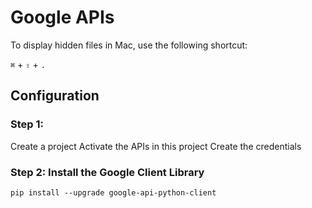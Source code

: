 # Google APIs

To display hidden files in Mac, use the following shortcut:

`⌘` + `⇧` + `.`

## Configuration
### Step 1:

Create a project
Activate the APIs in this project
Create the credentials

### Step 2: Install the Google Client Library

`pip install --upgrade google-api-python-client`

